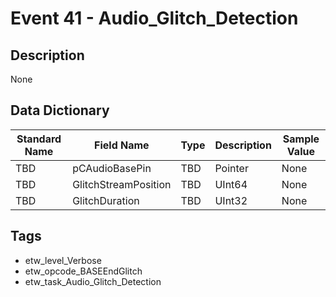 # Event 41 - Audio_Glitch_Detection

## Description
None

## Data Dictionary
|Standard Name|Field Name|Type|Description|Sample Value|
|---|---|---|---|---|
|TBD|pCAudioBasePin|TBD|Pointer|None|None|
|TBD|GlitchStreamPosition|TBD|UInt64|None|None|
|TBD|GlitchDuration|TBD|UInt32|None|None|

## Tags
* etw_level_Verbose
* etw_opcode_BASEEndGlitch
* etw_task_Audio_Glitch_Detection